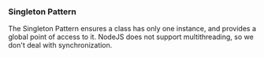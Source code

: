 ### Singleton Pattern

The Singleton Pattern ensures a class has only one instance, and provides a global point of access to it.
NodeJS does not support multithreading, so we don't deal with synchronization.